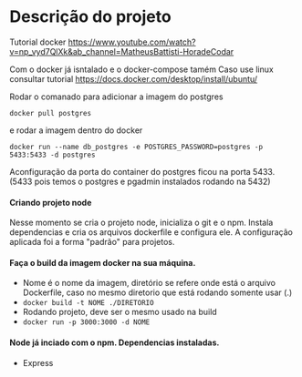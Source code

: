 # Descrição do projeto

Tutorial docker https://www.youtube.com/watch?v=np_vyd7QlXk&ab_channel=MatheusBattisti-HoradeCodar

Com o docker já isntalado e o docker-compose tamém
Caso use linux consultar tutorial
https://docs.docker.com/desktop/install/ubuntu/

Rodar o comanado para adicionar a imagem do postgres

```docker pull postgres```

e rodar a imagem dentro do docker

```docker run --name db_postgres -e POSTGRES_PASSWORD=postgres -p 5433:5433 -d postgres```

Aconfiguração da porta do container do postgres ficou na porta 5433.(5433 pois temos o postgres e pgadmin instalados rodando na 5432)


#### Criando projeto node
Nesse momento se cria o projeto node, inicializa o git e o npm. Instala dependencias e cria os arquivos dockerfile e configura ele. 
A configuração aplicada foi a forma "padrão" para projetos.

#### Faça o build da imagem docker na sua máquina.
- Nome é o nome da imagem, diretório se refere onde está o arquivo Dockerfile, caso no mesmo diretorio que está rodando somente usar (.)
- ```docker build -t NOME ./DIRETORIO```
- Rodando projeto, deve ser o mesmo usado na build
- ```docker run -p 3000:3000 -d NOME```

#### Node já inciado com o npm. Dependencias instaladas.
- Express
